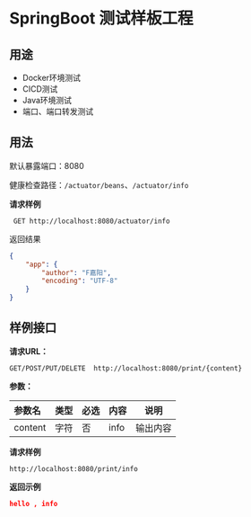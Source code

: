 # SpringBoot 测试样板工程

## 用途

- Docker环境测试
- CICD测试
- Java环境测试
- 端口、端口转发测试



## 用法

默认暴露端口：8080

健康检查路径：`/actuator/beans`、`/actuator/info`

**请求样例**

```
 GET http://localhost:8080/actuator/info
```

返回结果

```json
{
    "app": {
        "author": "F嘉阳",
        "encoding": "UTF-8"
    }
}
```



## 样例接口

**请求URL：**

```
GET/POST/PUT/DELETE  http://localhost:8080/print/{content}
```

**参数：** 

| 参数名  | 类型 | 必选 | 内容 | 说明     |
| :------ | ---- | :--- | :--- | -------- |
| content | 字符 | 否   | info | 输出内容 |

**请求样例**

```
http://localhost:8080/print/info
```



**返回示例**

```json
hello , info
```

